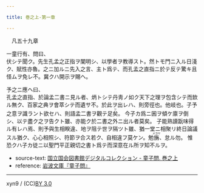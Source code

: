 ```yaml
---

title: 巻之上-第一章

---
```



　凡五十九章  


一童行有、問曰、  
伏シテ聞ク。先生孔孟之正指ヲ闡明シ、以學者ヲ教導スト。然トモ門ニ入ル日淺ク、賦性亦魯。之ニ加ルニ先入之言、主ト爲テ、而孔孟之直指ニ於テ反テ驚キ且怪ムヲ免レ不。冀クハ開示ヲ賜ヘ。

予之ニ應ヘ曰、  
孔孟之直指、於論孟二書ニ見ル者、炳トシテ丹靑ノ如ク天下之理ヲ包含シテ而欫ル無ク、百家之典ヲ會萃シテ而遺サ不。於此ヲ出レハ、則旁徑也。他岐也。子予之意ヲ識ラント欲セハ、則語孟二書ヲ觀テ足<ruby><rb>矣</rb><rp>(</rp><rt>リ</rt><rp>)</rp></ruby>。
今子カ爲ニ囷ヲ傾ケ廪ヲ倒シ、以テ盡ク之ヲ告クト雖、亦能ク於二書之外ニ出ル者莫矣。
子能熟讀翫味得ル有レハ焉、則予與生相睽違、地ヲ阻テ世ヲ隔ツト雖、猶一堂ニ相聚リ終日論議スル猶ク、心心相照シ、符節ヲ合ス若ク、自相違フ莫ケン。勉<ruby><rb>㫋</rb><rp>(</rp><rt>メヨヤ</rt><rp>)</rp></ruby>、怠ル勿。
惟恐クハ子カ徒ニ以聖門平正親切之書ト爲テ而深意在ル所ヲ知不ルヲ。





* source-text: [国立国会図書館デジタルコレクション - 童子問. 巻之上](http://dl.ndl.go.jp/info:ndljp/pid/757852/6)
* reference: [岩波文庫『童子問』](http://iss.ndl.go.jp/books/R100000002-I000001238419-00)

---
xyn9 / (CC)[BY 3.0](https://creativecommons.org/licenses/by/3.0/deed)

